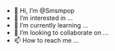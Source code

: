 - 👋 Hi, I’m @Smsmpop
- 👀 I’m interested in ...
- 🌱 I’m currently learning ...
- 💞️ I’m looking to collaborate on ...
- 📫 How to reach me ...

<!---
Smsmpop/Smsmpop is a ✨ special ✨ repository because its `README.md` (this file) appears on your GitHub profile.
You can click the Preview link to take a look at your changes.
--->
